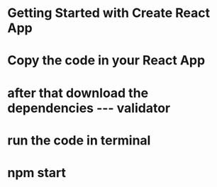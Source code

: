 # Getting Started with Create React App
# Copy the code in your React App
# after that download the dependencies --- validator
# run the code in terminal 
# npm start 